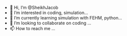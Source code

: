 - 👋 Hi, I’m @SheikhJacob
- 👀 I’m interested in coding, simulation...
- 🌱 I’m currently learning simulation with FEHM, python...
- 💞️ I’m looking to collaborate on coding ...
- 📫 How to reach me ...

<!---
SheikhJacob/SheikhJacob is a ✨ special ✨ repository because its `README.md` (this file) appears on your GitHub profile.
You can click the Preview link to take a look at your changes.
--->
